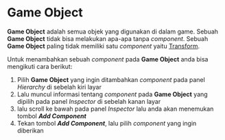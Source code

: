 # Game Object
**Game Object** adalah semua objek yang digunakan di dalam game. Sebuah **Game Object** tidak bisa melakukan 
apa-apa tanpa *component*. Sebuah **Game Object** paling tidak memiliki satu *component* yaitu 
[Transform](https://github.com/XnoahR/ITClubGameDev/blob/main/ScriptMaterial/Transform.md).

Untuk menambahkan sebuah *component* pada **Game Object** anda bisa mengikuti cara berikut:
  1. Pilih **Game Object** yang ingin ditambahkan *component* pada panel *Hierarchy* di sebelah kiri layar
  2. Lalu muncul informasi tentang *component* pada **Game Object** yang dipilih pada panel *Inspector* di sebelah kanan layar
  3. lalu scroll ke bawah pada panel *Inspector* lalu anda akan menemukan tombol **_Add Component_**
  4. Tekan tombol **_Add Component_**, lalu pilih *component* yang ingin diberikan
